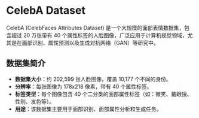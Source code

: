 # CelebA Dataset

CelebA (CelebFaces Attributes Dataset) 是一个大规模的面部表情数据集，包含超过 20 万张带有 40 个属性标签的人脸图像，广泛应用于计算机视觉领域，尤其是在面部识别、属性预测以及生成对抗网络（GAN）等研究中。

## 数据集简介

- **数据集大小**：约 202,599 张人脸图像，覆盖 10,177 个不同的身份。
- **分辨率**：每张图像为 178x218 像素，带有 40 个属性标签。
- **标签类型**：每个图像包含 40 个二分类的面部属性标签（如：微笑、戴眼镜、性别、发色等）。
- **用途**：该数据集主要用于面部识别、面部属性分析和生成任务。

